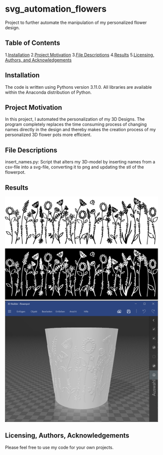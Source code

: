 # svg_automation_flowers
Project to further automate the manipulation of my personalized flower design.  

## Table of Contents
1.[Installation](#installation)
2.[Project Motivation](#motivation)
3.[File Descriptions](#files)
4.[Results](#results)
5.[Licensing, Authors, and Acknowledgements](#licensing)

## Installation <a name="installation"></a>

The code is written using Pythons version 3.11.0. All libraries are available within the Anaconda distribution of Python.

## Project Motivation <a name="motivation"></a>

In this project, I automated the personalization of my 3D Designs. The program completely replaces the time consuming process of changing names directly in the design and thereby makes the creation process of my personalized 3D flower pots more efficient.

## File Descriptions <a name="files"></a>

insert_names.py: Script that alters my 3D-model by inserting names from a csv-file into a svg-file, converting it to png and updating the stl of the flowerpot. 

## Results <a name="results"></a>

![Template](./flowers_24.jpg)
![Updated_Design](./flowers_24_inv.jpg)
![Updated_3D_Model](./3d_model_flowerpot.png)

## Licensing, Authors, Acknowledgements <a name="licensing"></a>

Please feel free to use my code for your own projects.
